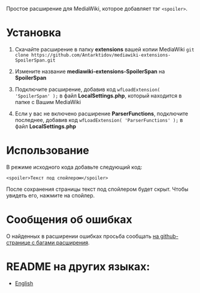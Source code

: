 Простое расширение для MediaWiki, которое добавляет тэг ```<spoiler>```.
# Установка
1. Скачайте расширение в папку **extensions** вашей копии MediaWiki ```git clone https://github.com/Antarktidov/mediawiki-extensions-SpoilerSpan.git```

2. Измените название **mediawiki-extensions-SpoilerSpan** на **SpoilerSpan**

3. Подключите расширение, добавив код ```wfLoadExtension( 'SpoilerSpan' );``` в файл **LocalSettings.php**, который находится в папке с Вашим MediaWiki
   
4. Если у вас не включено расширение **ParserFunctions**, подключите последнее, добавив код ```wfLoadExtension( 'ParserFunctions' );``` в файл **LocalSettings.php**

# Использование
В режиме исходного кода добавьте следующий код:
```wikitext
<spoiler>Текст под спойлером</spoiler>
```
После сохранения страницы текст под спойлером будет скрыт. Чтобы увидеть его, нажмите на спойлер.

# Сообщения об ошибках
О найденных в расширении ошибках просьба сообщать [на github-странице с багами расширения](https://github.com/Antarktidov/mediawiki-extensions-SpoilerSpan/issues).

# README на других языках:
* [English](https://github.com/Antarktidov/mediawiki-extensions-SpoilerSpan/blob/main/README.md)
